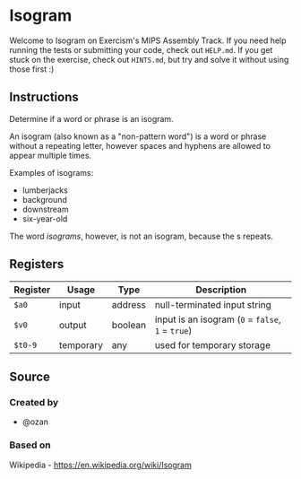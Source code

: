 # Isogram

Welcome to Isogram on Exercism's MIPS Assembly Track.
If you need help running the tests or submitting your code, check out `HELP.md`.
If you get stuck on the exercise, check out `HINTS.md`, but try and solve it without using those first :)

## Instructions

Determine if a word or phrase is an isogram.

An isogram (also known as a "non-pattern word") is a word or phrase without a repeating letter, however spaces and hyphens are allowed to appear multiple times.

Examples of isograms:

- lumberjacks
- background
- downstream
- six-year-old

The word _isograms_, however, is not an isogram, because the s repeats.

## Registers

| Register | Usage     | Type    | Description                                       |
| -------- | --------- | ------- | ------------------------------------------------- |
| `$a0`    | input     | address | null-terminated input string                      |
| `$v0`    | output    | boolean | input is an isogram (`0` = `false`, `1` = `true`) |
| `$t0-9`  | temporary | any     | used for temporary storage                        |

## Source

### Created by

- @ozan

### Based on

Wikipedia - https://en.wikipedia.org/wiki/Isogram